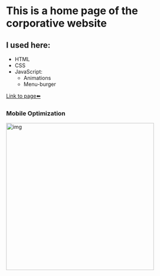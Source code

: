 # This is a home page of the corporative website

## I used here:
* HTML
* CSS
* JavaScript:
	* Animations
	* Menu-burger

[Link to page⬅️][link]

### Mobile Optimization
<img src="img/page-speed.jpg" alt="img" style="height: 400px;">

[link]: https://steterik.github.io/building-control
